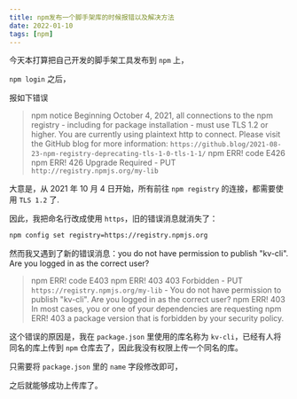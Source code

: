 ```yaml
---
title: npm发布一个脚手架库的时候报错以及解决方法
date: 2022-01-10
tags: [npm]
---
```


今天本打算把自己开发的脚手架工具发布到 `npm` 上，

`npm login` 之后，

报如下错误

<!-- more -->

> npm notice Beginning October 4, 2021, all connections to the npm registry - including for package installation - must use TLS 1.2 or higher. You are currently using plaintext http to connect. Please visit the GitHub blog for more information: `https://github.blog/2021-08-23-npm-registry-deprecating-tls-1-0-tls-1-1/`
> npm ERR! code E426 npm ERR! 426 Upgrade Required - PUT `http://registry.npmjs.org/my-lib`

大意是，从 2021 年 10 月 4 日开始，所有前往 `npm registry` 的连接，都需要使用 `TLS 1.2` 了.

因此，我把命名行改成使用 `https`，旧的错误消息就消失了：

```bash
npm config set registry=https://registry.npmjs.org
```

然而我又遇到了新的错误消息：you do not have permission to publish "kv-cli". Are you logged in as the correct user?

> npm ERR! code E403
> npm ERR! 403 403 Forbidden - PUT `https://registry.npmjs.org/my-lib` - You do not have permission to publish "kv-cli". Are you logged in as the correct user?
> npm ERR! 403 In most cases, you or one of your dependencies are requesting
> npm ERR! 403 a package version that is forbidden by your security policy.

这个错误的原因是，我在 `package.json` 里使用的库名称为 `kv-cli`，已经有人将同名的库上传到 `npm` 仓库去了，因此我没有权限上传一个同名的库。

只需要将 `package.json` 里的 `name` 字段修改即可，

之后就能够成功上传库了。
